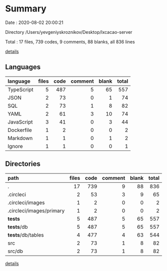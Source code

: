 # Summary

Date : 2020-08-02 20:00:21

Directory /Users/yevgeniyskroznikov/Desktop/lxcacao-server

Total : 17 files,  739 codes, 9 comments, 88 blanks, all 836 lines

[details](details.md)

## Languages
| language | files | code | comment | blank | total |
| :--- | ---: | ---: | ---: | ---: | ---: |
| TypeScript | 5 | 487 | 5 | 65 | 557 |
| JSON | 2 | 73 | 0 | 1 | 74 |
| SQL | 2 | 73 | 1 | 8 | 82 |
| YAML | 2 | 61 | 3 | 10 | 74 |
| JavaScript | 3 | 41 | 0 | 3 | 44 |
| Dockerfile | 1 | 2 | 0 | 0 | 2 |
| Markdown | 1 | 1 | 0 | 1 | 2 |
| Ignore | 1 | 1 | 0 | 0 | 1 |

## Directories
| path | files | code | comment | blank | total |
| :--- | ---: | ---: | ---: | ---: | ---: |
| . | 17 | 739 | 9 | 88 | 836 |
| .circleci | 2 | 53 | 3 | 9 | 65 |
| .circleci/images | 1 | 2 | 0 | 0 | 2 |
| .circleci/images/primary | 1 | 2 | 0 | 0 | 2 |
| __tests__ | 5 | 487 | 5 | 65 | 557 |
| __tests__/db | 5 | 487 | 5 | 65 | 557 |
| __tests__/db/tables | 4 | 477 | 4 | 63 | 544 |
| src | 2 | 73 | 1 | 8 | 82 |
| src/db | 2 | 73 | 1 | 8 | 82 |

[details](details.md)